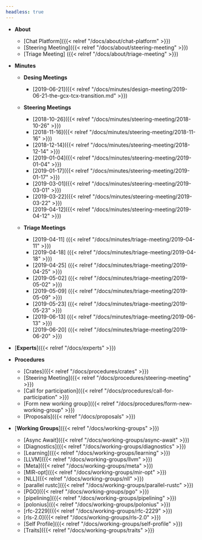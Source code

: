 ```yaml
---
headless: true
---
```


- **About**
  - [Chat Platform]({{< relref "/docs/about/chat-platform" >}})
  - [Steering Meeting]({{< relref "/docs/about/steering-meeting" >}})
  - [Triage Meeting] ({{< relref "/docs/about/triage-meeting" >}})
- **Minutes**

  - **Desing Meetings**
      - [2019-06-21]({{< relref "/docs/minutes/design-meeting/2019-06-21-the-gcx-tcx-transition.md" >}})

  - **Steering Meetings**
      - [2018-10-26]({{< relref "/docs/minutes/steering-meeting/2018-10-26" >}})
      - [2018-11-16]({{< relref "/docs/minutes/steering-meeting/2018-11-16" >}})
      - [2018-12-14]({{< relref "/docs/minutes/steering-meeting/2018-12-14" >}})
      - [2019-01-04]({{< relref "/docs/minutes/steering-meeting/2019-01-04" >}})
      - [2019-01-17]({{< relref "/docs/minutes/steering-meeting/2019-01-17" >}})
      - [2019-03-01]({{< relref "/docs/minutes/steering-meeting/2019-03-01" >}})
      - [2019-03-22]({{< relref "/docs/minutes/steering-meeting/2019-03-22" >}})
      - [2019-04-12]({{< relref "/docs/minutes/steering-meeting/2019-04-12" >}})

  - **Triage Meetings**
      - [2019-04-11] ({{< relref "/docs/minutes/triage-meeting/2019-04-11" >}})
      - [2019-04-18] ({{< relref "/docs/minutes/triage-meeting/2019-04-18" >}})
      - [2019-04-25] ({{< relref "/docs/minutes/triage-meeting/2019-04-25" >}})
      - [2019-05-02] ({{< relref "/docs/minutes/triage-meeting/2019-05-02" >}})
      - [2019-05-09] ({{< relref "/docs/minutes/triage-meeting/2019-05-09" >}})
      - [2019-05-23] ({{< relref "/docs/minutes/triage-meeting/2019-05-23" >}})
      - [2019-06-13] ({{< relref "/docs/minutes/triage-meeting/2019-06-13" >}})
      - [2019-06-20] ({{< relref "/docs/minutes/triage-meeting/2019-06-20" >}})

- [**Experts**]({{< relref "/docs/experts" >}})

- **Procedures**

  - [Crates]({{< relref "/docs/procedures/crates" >}})
  - [Steering Meeting]({{< relref "/docs/procedures/steering-meeting" >}})
  - [Call for participation]({{< relref "/docs/procedures/call-for-participation" >}})
  - [Form new working group]({{< relref "/docs/procedures/form-new-working-group" >}})
  - [Proposals]({{< relref "/docs/proposals" >}})

- [**Working Groups**]({{< relref "/docs/working-groups" >}})
  - [Async Await]({{< relref "/docs/working-groups/async-await" >}})
  - [Diagnostics]({{< relref "/docs/working-groups/diagnostics" >}})
  - [Learning]({{< relref "/docs/working-groups/learning" >}})
  - [LLVM]({{< relref "/docs/working-groups/llvm" >}})
  - [Meta]({{< relref "/docs/working-groups/meta" >}})
  - [MIR-opt]({{< relref "/docs/working-groups/mir-opt" >}})
  - [NLL]({{< relref "/docs/working-groups/nll" >}})
  - [parallel rustc]({{< relref "/docs/working-groups/parallel-rustc" >}})
  - [PGO]({{< relref "/docs/working-groups/pgo" >}})
  - [pipelining]({{< relref "/docs/working-groups/pipelining" >}})
  - [polonius]({{< relref "/docs/working-groups/polonius" >}})
  - [rfc-2229]({{< relref "/docs/working-groups/rfc-2229" >}})
  - [rls-2.0]({{< relref "/docs/working-groups/rls-2.0" >}})
  - [Self Profile]({{< relref "/docs/working-groups/self-profile" >}})
  - [Traits]({{< relref "/docs/working-groups/traits" >}})